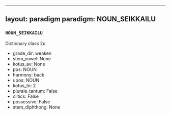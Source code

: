 
---
layout: paradigm
paradigm: NOUN_SEIKKAILU
---
### ` NOUN_SEIKKAILU `

Dictionary class 2u
* grade_dir: weaken
* stem_vowel: None
* kotus_av: None
* pos: NOUN
* harmony: back
* upos: NOUN
* kotus_tn: 2
* plurale_tantum: False
* clitics: False
* possessive: False
* stem_diphthong: None
